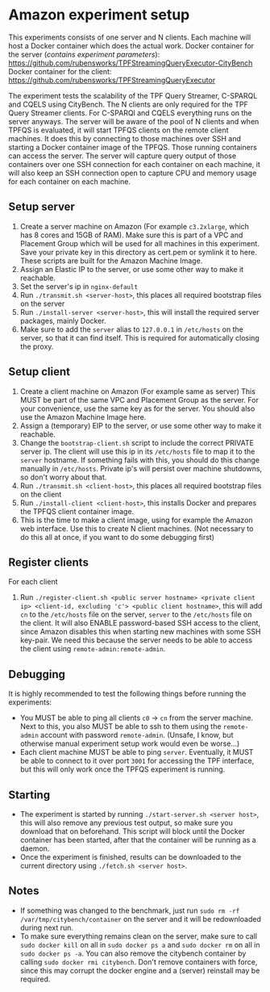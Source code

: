 # Amazon experiment setup

This experiments consists of one server and N clients.
Each machine will host a Docker container which does the actual work.
Docker container for the server (*contains experiment parameters*): https://github.com/rubensworks/TPFStreamingQueryExecutor-CityBench
Docker container for the client: https://github.com/rubensworks/TPFStreamingQueryExecutor

The experiment tests the scalability of the TPF Query Streamer, C-SPARQL and CQELS using CityBench.
The N clients are only required for the TPF Query Streamer clients. For C-SPARQl and CQELS everything runs on the server anyways.
The server will be aware of the pool of N clients and when TPFQS is evaluated, it will start TPFQS clients on the remote client machines.
It does this by connecting to those machines over SSH and starting a Docker container image of the TPFQS.
Those running containers can access the server.
The server will capture query output of those containers over one SSH connection for each container on each machine,
it will also keep an SSH connection open to capture CPU and memory usage for each container on each machine.

## Setup server
1. Create a server machine on Amazon (For example `c3.2xlarge`, which has 8 cores and 15GB of RAM).
   Make sure this is part of a VPC and Placement Group which will be used for all machines in this experiment.
   Save your private key in this directory as cert.pem or symlink it to here.
   These scripts are built for the Amazon Machine Image.
2. Assign an Elastic IP to the server, or use some other way to make it reachable.
3. Set the server's ip in `nginx-default`
4. Run `./transmit.sh <server-host>`, this places all required bootstrap files on the server
5. Run `./install-server <server-host>`, this will install the required server packages, mainly Docker.
6. Make sure to add the `server` alias to `127.0.0.1` in `/etc/hosts` on the server, so that it can find itself.
   This is required for automatically closing the proxy.

## Setup client
1. Create a client machine on Amazon (For example same as server)
   This MUST be part of the same VPC and Placement Group as the server.
   For your convenience, use the same key as for the server.
   You should also use the Amazon Machine Image here.
2. Assign a (temporary) EIP to the server, or use some other way to make it reachable.
3. Change the `bootstrap-client.sh` script to include the correct PRIVATE server ip.
   The client will use this ip in its `/etc/hosts` file to map it to the `server` hostname.
   If something fails with this, you should do this change manually in `/etc/hosts`.
   Private ip's will persist over machine shutdowns, so don't worry about that.
3. Run `./transmit.sh <client-host>`, this places all required bootstrap files on the client
4. Run `./install-client <client-host>`, this installs Docker and prepares the TPFQS client container image.
5. This is the time to make a client image, using for example the Amazon web interface.
   Use this to create N client machines. (Not necessary to do this all at once, if you want to do some debugging first)

## Register clients
For each client
1. Run `./register-client.sh <public server hostname> <private client ip> <client-id, excluding 'c'> <public client hostname>`,
   this will add `cn` to the `/etc/hosts` file on the server, `server` to the `/etc/hosts` file on the client.
   It will also ENABLE password-based SSH access to the client, since Amazon disables this when starting new machines with some SSH key-pair.
   We need this because the server needs to be able to access the client using `remote-admin:remote-admin`.

## Debugging
It is highly recommended to test the following things before running the experiments:
* You MUST be able to ping all clients `c0` -> `cn` from the server machine.
  Next to this, you also MUST be able to ssh to them using the `remote-admin` account with password `remote-admin`. (Unsafe, I know, but otherwise manual experiment setup work would even be worse...)
* Each client machine MUST be able to ping `server`. Eventually, it MUST be able to connect to it over port `3001` for accessing the TPF interface, but
  this will only work once the TPFQS experiment is running.

## Starting
* The experiment is started by running `./start-server.sh <server host>`, this will also remove any previous test output, so make sure you download that on beforehand.
  This script will block until the Docker container has been started, after that the container will be running as a daemon.
* Once the experiment is finished, results can be downloaded to the current directory using `./fetch.sh <server host>`.

## Notes
* If something was changed to the benchmark, just run `sudo rm -rf /var/tmp/citybench/container` on the server and it will be redownloaded during next run.
* To make sure everything remains clean on the server, make sure to call `sudo docker kill` on all in `sudo docker ps a` and `sudo docker rm` on all in `sudo docker ps -a`.
  You can also remove the citybench container by calling `sudo docker rmi citybench`.
  Don't remove containers with force, since this may corrupt the docker engine and a (server) reinstall may be required.

